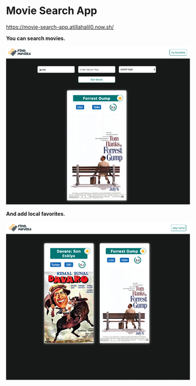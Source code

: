 # Movie Search App

https://movie-search-app.atillahalil0.now.sh/

**You can search movies.**

![find movie](./public/assets/image1.png)

**And add local favorites.**

![find movie](./public/assets/image2.png)
